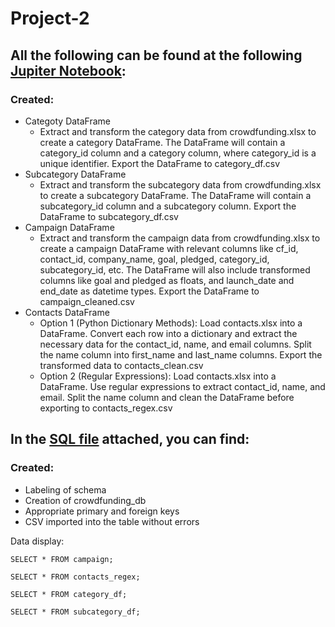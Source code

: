 # Project-2

## All the following can be found at the following [Jupiter Notebook](https://github.com/janetrodtx/Project-2/blob/main/ETL_Project2_JRodriguez_G_Rajagopalan_CSalinas_S%20Kalami_Oekene.ipynb):

### Created:
* Categoty DataFrame
  * Extract and transform the category data from crowdfunding.xlsx to create a category DataFrame.
The DataFrame will contain a category_id column and a category column, where category_id is a unique identifier.
Export the DataFrame to category_df.csv
* Subcategory DataFrame
  * Extract and transform the subcategory data from crowdfunding.xlsx to create a subcategory DataFrame.
The DataFrame will contain a subcategory_id column and a subcategory column.
Export the DataFrame to subcategory_df.csv
* Campaign DataFrame
  * Extract and transform the campaign data from crowdfunding.xlsx to create a campaign DataFrame with relevant columns like cf_id, contact_id, company_name, goal, pledged, category_id, subcategory_id, etc.
The DataFrame will also include transformed columns like goal and pledged as floats, and launch_date and end_date as datetime types.
Export the DataFrame to campaign_cleaned.csv
* Contacts DataFrame
  * Option 1 (Python Dictionary Methods):
Load contacts.xlsx into a DataFrame.
Convert each row into a dictionary and extract the necessary data for the contact_id, name, and email columns.
Split the name column into first_name and last_name columns.
Export the transformed data to contacts_clean.csv
  * Option 2 (Regular Expressions):
Load contacts.xlsx into a DataFrame.
Use regular expressions to extract contact_id, name, and email.
Split the name column and clean the DataFrame before exporting to contacts_regex.csv

## In the [SQL file](https://github.com/janetrodtx/Project-2/blob/main/ERD/crowdfunding_db_schema.sql) attached, you can find:

### Created:
* Labeling of schema
* Creation of crowdfunding_db
* Appropriate primary and foreign keys
* CSV imported into the table without errors

Data display:
```pgsql
SELECT * FROM campaign;
```

```pgsql
SELECT * FROM contacts_regex;
```

```pgsql
SELECT * FROM category_df;
```

```pgsql
SELECT * FROM subcategory_df;
```
